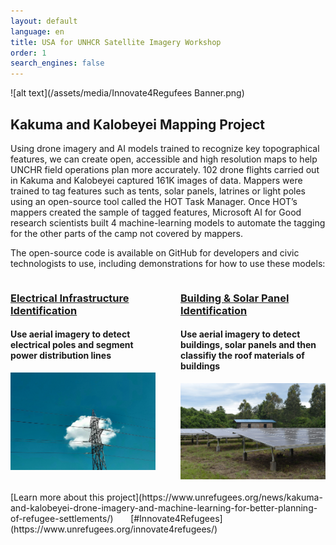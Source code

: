 ```yaml
---
layout: default
language: en
title: USA for UNHCR Satellite Imagery Workshop
order: 1
search_engines: false
---
```


![alt text](/assets/media/Innovate4Regufees Banner.png)

## Kakuma and Kalobeyei Mapping Project

Using drone imagery and AI models trained to recognize key topographical features, we can create open, accessible and high resolution maps to help UNCHR field operations plan more accurately. 102 drone flights carried out in Kakuma and Kalobeyei captured 161K images of data. Mappers were trained to tag features such as tents, solar panels, latrines or light poles using an open-source tool called the HOT Task Manager. Once HOT’s mappers created the sample of tagged features, Microsoft AI for Good research scientists built 4 machine-learning models to automate the tagging for the other parts of the camp not covered by mappers.

The open-source code is available on GitHub for developers and civic technologists to use, including demonstrations for how to use these models:
<div style="display: flex; justify-content: space-between;">

  <div style="flex: 1; margin-right: 20px;">
    <h3><a href="https://github.com/USAFORUNHCRhive/turkana-grid-mapping">Electrical Infrastructure Identification</a></h3>
    <h4>Use aerial imagery to detect electrical poles and segment power distribution lines</h4>
    <img src="assets/media/electricalpole.jpg" alt="electrical mapping image" style="width:100%;">
  </div>

  <div style="flex: 1; margin-left: 20px;">
    <h3><a href="https://github.com/USAFORUNHCRhive/turkana-camp-roof-mapping">Building & Solar Panel Identification</a></h3>
    <h4>Use aerial imagery to detect buildings, solar panels and then classifiy the roof materials of buildings</h4>
    <img src="assets/media/solar.jpg" alt="roof mapping image" style="width:101%;">
  </div>

</div>
<br>
[Learn more about this project](https://www.unrefugees.org/news/kakuma-and-kalobeyei-drone-imagery-and-machine-learning-for-better-planning-of-refugee-settlements/) &nbsp; &nbsp; &nbsp; [#Innovate4Refugees](https://www.unrefugees.org/innovate4refugees/)
